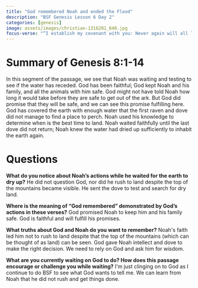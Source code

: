 ```yaml
---
title: "God remembered Noah and ended the Flood"
description: "BSF Genesis Lesson 6 Day 2"
categories: [genesis]
image: assets/images/christian-1316201_640.jpg
focus-verse: "“I establish my covenant with you: Never again will all life be destroyed by the waters of a flood; never again will there be a flood to destroy the earth.” – Genesis 9:11"
---
```


# Summary of Genesis 8:1-14

In this segment of the passage, we see that Noah was waiting and testing to see if the water has receded. God has been faithful; God kept Noah and his family, and all the animals with him safe. God might not have told Noah how long it would take before they are safe to get out of the ark. But God did promise that they will be safe, and we can see this promise fulfilling here. God has covered the earth with enough water that the first raven and dove did not manage to find a place to perch. Noah used his knowledge to determine when is the best time to land. Noah waited faithfully until the last dove did not return; Noah knew the water had dried up sufficiently to inhabit the earth again. 

# Questions

**What do you notice about Noah’s actions while he waited for the earth to dry up?** He did not question God, nor did he rush to land despite the top of the mountains became visible. He sent the dove to test and search for dry land.

**Where is the meaning of “God remembered” demonstrated by God’s actions in these verses?** God promised Noah to keep him and his family safe. God is faithful and will fulfill his promises.  

**What truths about God and Noah do you want to remember?** Noah's faith led him not to rush to land despite that the top of the mountains (which can be thought of as land) can be seen. God gave Noah intellect and dove to make the right decision. We need to rely on God and ask him for wisdom. 

**What are you currently waiting on God to do? How does this passage encourage or challenge you while waiting?** I'm just clinging on to God as I continue to do BSF to see what God wants to tell me. We can learn from Noah that he did not rush and get things done.
